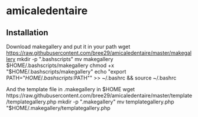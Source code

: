 # amicaledentaire

## Installation
Download makegallery and put it in your path
    wget https://raw.githubusercontent.com/bree29/amicaledentaire/master/makegallery
    mkdir -p ".bashscripts"
    mv makegallery $HOME/.bashscripts/makegallery
    chmod +x "$HOME/.bashscripts/makegallery"
    echo "export PATH=\"$HOME/.bashscripts:$PATH\"" >> ~/.bashrc && source ~/.bashrc

And the template file in .makegallery in $HOME
    wget https://raw.githubusercontent.com/bree29/amicaledentaire/master/template/templategallery.php
    mkdir -p ".makegallery"
    mv templategallery.php "$HOME/.makegallery/templategallery.php
